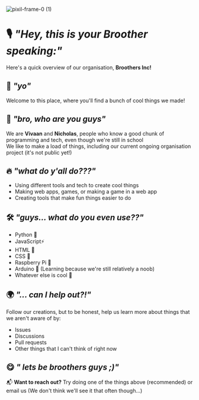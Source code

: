 
![pixil-frame-0 (1)](https://github.com/user-attachments/assets/34d4a2fe-edac-472a-9d0b-421f13f75ada)

# 🎙️ _"Hey, this is your **Broother** speaking:"_
Here's a quick overview of our organisation, **Broothers Inc!**
<br>

## 🤩 _"yo"_

Welcome to this place, where you'll find a bunch of cool things we made!

## 🌟 _"bro, who are you guys"_
We are **Vivaan** and **Nicholas**, people who know a good chunk of programming and tech, even though we're still in school <br>
We like to make a load of things, including our current ongoing organisation project (it's not public yet!)

## 🔥 _"what do y'all do???"_

- Using different tools and tech to create cool things
- Making web apps, games, or making a game in a web app
- Creating tools that make fun things easier to do

## 🛠 _"guys... what do you even use??"_
- Python 🐍  
- JavaScript⚡
- HTML 🔨
- CSS 💎
- Raspberry Pi 🍓
- Arduino 🤖 (Learning because we're still relatively a noob)
- Whatever else is cool 🙂

## 🌍 _"... can I help out?!"_  
Follow our creations, but to be honest, help us learn more about things that we aren't aware of by:

- Issues
- Discussions
- Pull requests
- Other things that I can't think of right now

## 😋 _" lets be broothers guys ;)"_

📬 **Want to reach out?** Try doing one of the things above (recommended) or email us (We don't think we'll see it that often though...)

